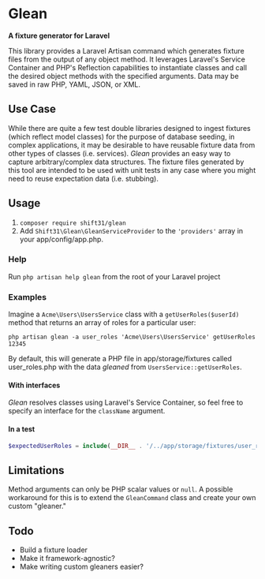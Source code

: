 # Glean
**A fixture generator for Laravel**

This library provides a Laravel Artisan command which generates fixture files from the output of any object method.  It leverages Laravel's Service Container and PHP's Reflection capabilities to instantiate classes and call the desired object methods with the specified arguments. Data may be saved in raw PHP, YAML, JSON, or XML.

## Use Case

While there are quite a few test double libraries designed to ingest fixtures (which reflect model classes) for the purpose of database seeding, in complex applications, it may be desirable to have reusable fixture data from other types of classes (i.e. services).  _Glean_ provides an easy way to capture arbitrary/complex data structures.  The fixture files generated by this tool are intended to be used with unit tests in any case where you might need to reuse expectation data (i.e. stubbing).  

## Usage

1. `composer require shift31/glean`
2. Add `Shift31\Glean\GleanServiceProvider` to the `'providers'` array in your app/config/app.php.

### Help

Run `php artisan help glean` from the root of your Laravel project

### Examples

Imagine a `Acme\Users\UsersService` class with a `getUserRoles($userId)` method that returns an array of roles for a particular user:

`php artisan glean -a user_roles 'Acme\Users\UsersService' getUserRoles 12345`

By default, this will generate a PHP file in app/storage/fixtures called user_roles.php with the data _gleaned_ from `UsersService::getUserRoles`.

#### With interfaces

_Glean_ resolves classes using Laravel's Service Container, so feel free to specify an interface for the `className` argument.


#### In a test

```php
$expectedUserRoles = include(__DIR__ . '/../app/storage/fixtures/user_roles.php');
```

## Limitations

Method arguments can only be PHP scalar values or `null`.  A possible workaround for this is to extend the `GleanCommand` class and create your own custom "gleaner."

## Todo

* Build a fixture loader
* Make it framework-agnostic?
* Make writing custom gleaners easier?
